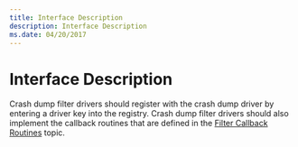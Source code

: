 ```yaml
---
title: Interface Description
description: Interface Description
ms.date: 04/20/2017
---
```


# Interface Description


Crash dump filter drivers should register with the crash dump driver by entering a driver key into the registry. Crash dump filter drivers should also implement the callback routines that are defined in the [Filter Callback Routines](filter-callback-routines.md) topic.

 

 




